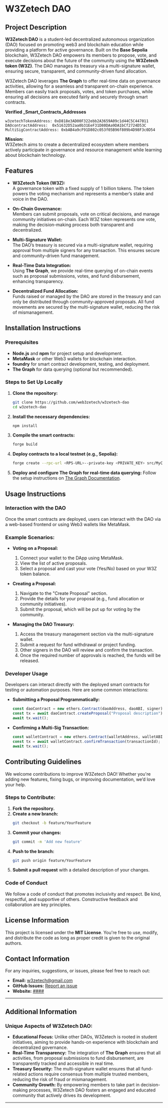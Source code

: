 # W3Zetech DAO

## Project Description  
**W3Zetech DAO** is a student-led decentralized autonomous organization (DAO) focused on promoting web3 and blockchain education while providing a platform for active governance. Built on the **Base Sepolia** blockchain, W3Zetech DAO empowers its members to propose, vote, and execute decisions about the future of the community using the **W3Zetech token (W3Z)**. The DAO manages its treasury via a multi-signature wallet, ensuring secure, transparent, and community-driven fund allocation. 

W3Zetech DAO leverages **The Graph** to offer real-time data on governance activities, allowing for a seamless and transparent on-chain experience. Members can easily track proposals, votes, and token purchases, while ensuring all decisions are executed fairly and securely through smart contracts.

**Verified _Smart_Contracts_Addresses**

```
w3zetechTokenAddress: 0xD818e3AD00F322ebb2A3659A09c1d44C5C447011
DAOcontractAddress:  0x51632D52aa0b31EeF31D80DAa9DA1bCf2724D53C
MultiSigContractAddress: 0xbAB4a9cF91D802c053f05B96f809b4D98F3c0D54

```


**Mission:**  
W3Zetech aims to create a decentralized ecosystem where members actively participate in governance and resource management while learning about blockchain technology.

## Features  
- **W3Zetech Token (W3Z):**  
  A governance token with a fixed supply of 1 billion tokens. The token powers the voting mechanism and represents a member’s stake and voice in the DAO.

- **On-Chain Governance:**  
  Members can submit proposals, vote on critical decisions, and manage community initiatives on-chain. Each W3Z token represents one vote, making the decision-making process both transparent and decentralized.

- **Multi-Signature Wallet:**  
  The DAO’s treasury is secured via a multi-signature wallet, requiring approval from multiple signers for any transaction. This ensures secure and community-driven fund management.

- **Real-Time Data Integration:**  
  Using **The Graph**, we provide real-time querying of on-chain events such as proposal submissions, votes, and fund disbursement, enhancing transparency.

- **Decentralized Fund Allocation:**  
  Funds raised or managed by the DAO are stored in the treasury and can only be distributed through community-approved proposals. All fund movements are secured by the multi-signature wallet, reducing the risk of mismanagement.

## Installation Instructions  

### Prerequisites  
- **Node.js** and **npm** for project setup and development.
- **MetaMask** or other Web3 wallets for blockchain interaction.
- **foundry** for smart contract development, testing, and deployment.
- **The Graph** for data querying (optional but recommended).

### Steps to Set Up Locally

1. **Clone the repository:**
    ```bash
    git clone https://github.com/web3zetech/w3zetech-dao
    cd w3zetech-dao
    ```

2. **Install the necessary dependencies:**
    ```bash
    npm install
    ```

3. **Compile the smart contracts:**
    ```bash
    forge build
    ```

4. **Deploy contracts to a local testnet (e.g., Sepolia):**
    ```bash
    forge create --rpc-url <RPS-URL>--private-key <PRIVATE_KEY> src/MyContract.sol:MyContract

    ```

5. **Deploy and configure The Graph for real-time data querying:**
    Follow the setup instructions on [The Graph Documentation](https://thegraph.com/docs/en/quick-start/).


## Usage Instructions  

### Interaction with the DAO  
Once the smart contracts are deployed, users can interact with the DAO via a web-based frontend or using Web3 wallets like MetaMask.

### Example Scenarios:
- **Voting on a Proposal:**
  1. Connect your wallet to the DApp using MetaMask.
  2. View the list of active proposals.
  3. Select a proposal and cast your vote (Yes/No) based on your W3Z token balance.

- **Creating a Proposal:**
  1. Navigate to the "Create Proposal" section.
  2. Provide the details for your proposal (e.g., fund allocation or community initiatives).
  3. Submit the proposal, which will be put up for voting by the community.

- **Managing the DAO Treasury:**
  1. Access the treasury management section via the multi-signature wallet.
  2. Submit a request for fund withdrawal or project funding.
  3. Other signers in the DAO will review and confirm the transaction.
  4. Once the required number of approvals is reached, the funds will be released.

### Developer Usage
Developers can interact directly with the deployed smart contracts for testing or automation purposes. Here are some common interactions:

- **Submitting a Proposal Programmatically:**
    ```js
    const daoContract = new ethers.Contract(daoAddress, daoABI, signer);
    const tx = await daoContract.createProposal("Proposal description");
    await tx.wait();
    ```

- **Confirming a Multi-Sig Transaction:**
    ```js
    const walletContract = new ethers.Contract(walletAddress, walletABI, signer);
    const tx = await walletContract.confirmTransaction(transactionId);
    await tx.wait();
    ```

## Contributing Guidelines  
We welcome contributions to improve W3Zetech DAO! Whether you're adding new features, fixing bugs, or improving documentation, we’d love your help.

### Steps to Contribute:
1. **Fork the repository.**
2. **Create a new branch:**
    ```bash
    git checkout -b feature/YourFeature
    ```
3. **Commit your changes:**
    ```bash
    git commit -m 'Add new feature'
    ```
4. **Push to the branch:**
    ```bash
    git push origin feature/YourFeature
    ```
5. **Submit a pull request** with a detailed description of your changes.

### Code of Conduct  
We follow a code of conduct that promotes inclusivity and respect. Be kind, respectful, and supportive of others. Constructive feedback and collaboration are key principles.

## License Information  
This project is licensed under the **MIT License**. You're free to use, modify, and distribute the code as long as proper credit is given to the original authors.

## Contact Information  
For any inquiries, suggestions, or issues, please feel free to reach out:

- **Email:** w3zetech@gmail.com
- **GitHub Issues:** [Report an issue](https://github.com/web3zetech/w3zetech-dao/issues)
- **Website:** [####](http://w3zetechdao.org)

---

## Additional Information

### Unique Aspects of W3Zetech DAO:
- **Educational Focus:** Unlike other DAOs, W3Zetech is rooted in student initiatives, aiming to provide hands-on experience with blockchain and decentralized governance.
- **Real-Time Transparency:** The integration of **The Graph** ensures that all activities, from proposal submissions to fund disbursement, are transparently tracked and accessible in real time.
- **Treasury Security:** The multi-signature wallet ensures that all fund-related actions require consensus from multiple trusted members, reducing the risk of fraud or mismanagement.
- **Community Growth:** By empowering members to take part in decision-making processes, W3Zetech DAO fosters an engaged and educated community that actively drives its development.

---
